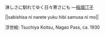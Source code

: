 淋しさに馴れてゆく日々寒さにも
—[稲畑汀子](https://ja.wikipedia.org/wiki/稲畑汀子)

||sabishisa ni narete yuku hibi samusa ni mo||

浮世絵: Tsuchiya Koitsu, Nagao Pass, ca. 1930